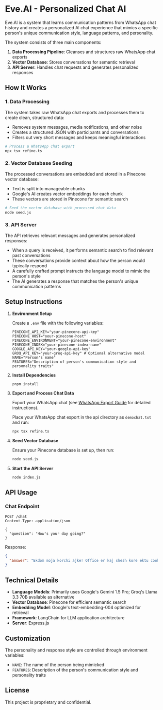 # Eve.AI - Personalized Chat AI

Eve.AI is a system that learns communication patterns from WhatsApp chat history and creates a personalized AI chat experience that mimics a specific person's unique communication style, language patterns, and personality.

The system consists of three main components:

1. **Data Processing Pipeline**: Cleanses and structures raw WhatsApp chat exports
2. **Vector Database**: Stores conversations for semantic retrieval
3. **API Server**: Handles chat requests and generates personalized responses

## How It Works

### 1. Data Processing

The system takes raw WhatsApp chat exports and processes them to create clean, structured data:

- Removes system messages, media notifications, and other noise
- Creates a structured JSON with participants and conversations
- Filters out very short messages and keeps meaningful interactions

```bash
# Process a WhatsApp chat export
npx tsx refine.ts
```

### 2. Vector Database Seeding

The processed conversations are embedded and stored in a Pinecone vector database:

- Text is split into manageable chunks
- Google's AI creates vector embeddings for each chunk
- These vectors are stored in Pinecone for semantic search

```bash
# Seed the vector database with processed chat data
node seed.js
```

### 3. API Server

The API retrieves relevant messages and generates personalized responses:

- When a query is received, it performs semantic search to find relevant past conversations
- These conversations provide context about how the person would typically respond
- A carefully crafted prompt instructs the language model to mimic the person's style
- The AI generates a response that matches the person's unique communication patterns

## Setup Instructions

1. **Environment Setup**

   Create a `.env` file with the following variables:

   ```
   PINECONE_API_KEY="your-pinecone-api-key"
   PINECONE_HOST="your-pinecone-host"
   PINECONE_ENVIRONMENT="your-pinecone-environment"
   PINECONE_INDEX="your-pinecone-index-name"
   GOOGLE_API_KEY="your-google-api-key"
   GROQ_API_KEY="your-groq-api-key" # Optional alternative model
   NAME="Person's name"
   FEATURES="Description of person's communication style and personality traits"
   ```

2. **Install Dependencies**

   ```bash
   pnpm install
   ```

3. **Export and Process Chat Data**

   Export your WhatsApp chat (see [WhatsApp Export Guide](../docs/whatsapp-export-guide.md) for detailed instructions).

   Place your WhatsApp chat export in the api directory as `demochat.txt` and run:

   ```bash
   npx tsx refine.ts
   ```

4. **Seed Vector Database**

   Ensure your Pinecone database is set up, then run:

   ```bash
   node seed.js
   ```

5. **Start the API Server**

   ```bash
   node index.js
   ```

## API Usage

### Chat Endpoint

```http
POST /chat
Content-Type: application/json

{
  "question": "How's your day going?"
}
```

Response:

```json
{
  "answer": "Ekdom moja korchi ajke! Office er kaj shesh kore ektu cooking niye busy chilam. Tui bol, tor ki hocche?"
}
```

## Technical Details

- **Language Models**: Primarily uses Google's Gemini 1.5 Pro; Groq's Llama 3.3 70B available as alternative
- **Vector Database**: Pinecone for efficient semantic search
- **Embedding Model**: Google's text-embedding-004 optimized for retrieval
- **Framework**: LangChain for LLM application architecture
- **Server**: Express.js

## Customization

The personality and response style are controlled through environment variables:

- `NAME`: The name of the person being mimicked
- `FEATURES`: Description of the person's communication style and personality traits

## License

This project is proprietary and confidential.
